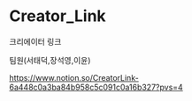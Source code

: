 # Creator_Link
크리에이터 링크

팀원(서태덕,장석영,이윤)

https://www.notion.so/CreatorLink-6a448c0a3ba84b958c5c091c0a16b327?pvs=4
